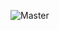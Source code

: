 ![Master](https://github.com/ShahzadArshad786/Python-Programming/assets/155644365/f8e43c53-b996-47f5-8854-9f89acf72662)
